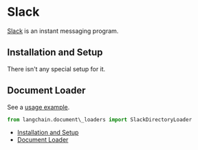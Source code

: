 # Slack

[Slack](https://slack.com/) is an instant messaging program.

## Installation and Setup[​](#installation-and-setup "Direct link to Installation and Setup")

There isn't any special setup for it.

## Document Loader[​](#document-loader "Direct link to Document Loader")

See a [usage example](/docs/integrations/document_loaders/slack).

```python
from langchain.document\_loaders import SlackDirectoryLoader  

```

- [Installation and Setup](#installation-and-setup)
- [Document Loader](#document-loader)
